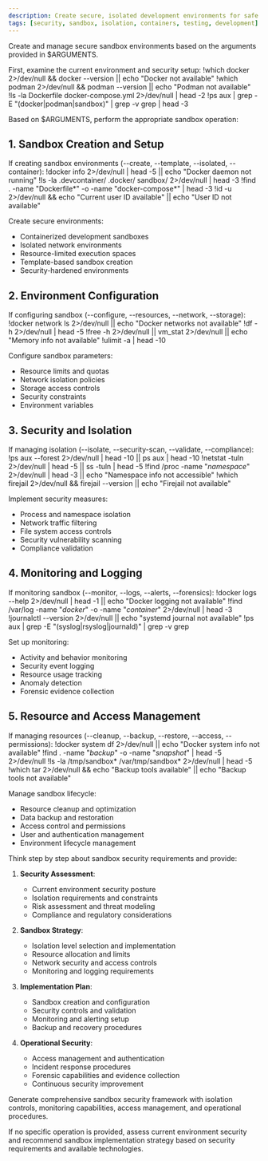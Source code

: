 ```yaml
---
description: Create secure, isolated development environments for safe coding, testing, and experimentation
tags: [security, sandbox, isolation, containers, testing, development]
---
```


Create and manage secure sandbox environments based on the arguments provided in $ARGUMENTS.

First, examine the current environment and security setup:
!which docker 2>/dev/null && docker --version || echo "Docker not available"
!which podman 2>/dev/null && podman --version || echo "Podman not available"
!ls -la Dockerfile docker-compose.yml 2>/dev/null | head -2
!ps aux | grep -E "(docker|podman|sandbox)" | grep -v grep | head -3

Based on $ARGUMENTS, perform the appropriate sandbox operation:

## 1. Sandbox Creation and Setup

If creating sandbox environments (--create, --template, --isolated, --container):
!docker info 2>/dev/null | head -5 || echo "Docker daemon not running"
!ls -la .devcontainer/ .docker/ sandbox/ 2>/dev/null | head -3
!find . -name "Dockerfile*" -o -name "docker-compose*" | head -3
!id -u 2>/dev/null && echo "Current user ID available" || echo "User ID not available"

Create secure environments:
- Containerized development sandboxes
- Isolated network environments
- Resource-limited execution spaces
- Template-based sandbox creation
- Security-hardened environments

## 2. Environment Configuration

If configuring sandbox (--configure, --resources, --network, --storage):
!docker network ls 2>/dev/null || echo "Docker networks not available"
!df -h 2>/dev/null | head -5
!free -h 2>/dev/null || vm_stat 2>/dev/null || echo "Memory info not available"
!ulimit -a | head -10

Configure sandbox parameters:
- Resource limits and quotas
- Network isolation policies
- Storage access controls
- Security constraints
- Environment variables

## 3. Security and Isolation

If managing isolation (--isolate, --security-scan, --validate, --compliance):
!ps aux --forest 2>/dev/null | head -10 || ps aux | head -10
!netstat -tuln 2>/dev/null | head -5 || ss -tuln | head -5
!find /proc -name "*namespace*" 2>/dev/null | head -3 || echo "Namespace info not accessible"
!which firejail 2>/dev/null && firejail --version || echo "Firejail not available"

Implement security measures:
- Process and namespace isolation
- Network traffic filtering
- File system access controls
- Security vulnerability scanning
- Compliance validation

## 4. Monitoring and Logging

If monitoring sandbox (--monitor, --logs, --alerts, --forensics):
!docker logs --help 2>/dev/null | head -1 || echo "Docker logging not available"
!find /var/log -name "*docker*" -o -name "*container*" 2>/dev/null | head -3
!journalctl --version 2>/dev/null || echo "systemd journal not available"
!ps aux | grep -E "(syslog|rsyslog|journald)" | grep -v grep

Set up monitoring:
- Activity and behavior monitoring
- Security event logging
- Resource usage tracking
- Anomaly detection
- Forensic evidence collection

## 5. Resource and Access Management

If managing resources (--cleanup, --backup, --restore, --access, --permissions):
!docker system df 2>/dev/null || echo "Docker system info not available"
!find . -name "*backup*" -o -name "*snapshot*" | head -5 2>/dev/null
!ls -la /tmp/sandbox* /var/tmp/sandbox* 2>/dev/null | head -5
!which tar 2>/dev/null && echo "Backup tools available" || echo "Backup tools not available"

Manage sandbox lifecycle:
- Resource cleanup and optimization
- Data backup and restoration
- Access control and permissions
- User and authentication management
- Environment lifecycle management

Think step by step about sandbox security requirements and provide:

1. **Security Assessment**:
   - Current environment security posture
   - Isolation requirements and constraints
   - Risk assessment and threat modeling
   - Compliance and regulatory considerations

2. **Sandbox Strategy**:
   - Isolation level selection and implementation
   - Resource allocation and limits
   - Network security and access controls
   - Monitoring and logging requirements

3. **Implementation Plan**:
   - Sandbox creation and configuration
   - Security controls and validation
   - Monitoring and alerting setup
   - Backup and recovery procedures

4. **Operational Security**:
   - Access management and authentication
   - Incident response procedures
   - Forensic capabilities and evidence collection
   - Continuous security improvement

Generate comprehensive sandbox security framework with isolation controls, monitoring capabilities, access management, and operational procedures.

If no specific operation is provided, assess current environment security and recommend sandbox implementation strategy based on security requirements and available technologies.

